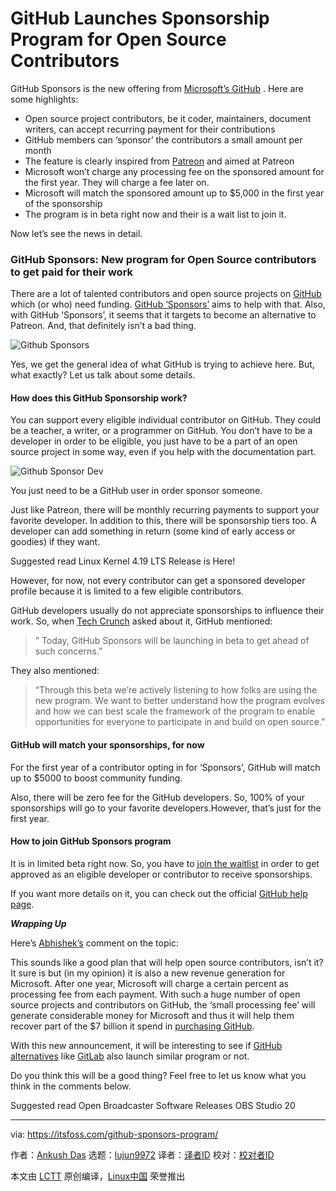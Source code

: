 [#]: collector: (lujun9972)
[#]: translator: ( )
[#]: reviewer: ( )
[#]: publisher: ( )
[#]: url: ( )
[#]: subject: (GitHub Launches Sponsorship Program for Open Source Contributors)
[#]: via: (https://itsfoss.com/github-sponsors-program/)
[#]: author: (Ankush Das https://itsfoss.com/author/ankush/)

GitHub Launches Sponsorship Program for Open Source Contributors
======

GitHub Sponsors is the new offering from [Microsoft’s GitHub][1] . Here are some highlights:

  * Open source project contributors, be it coder, maintainers, document writers, can accept recurring payment for their contributions
  * GitHub members can ‘sponsor’ the contributors a small amount per month
  * The feature is clearly inspired from [Patreon][2] and aimed at Patreon
  * Microsoft won’t charge any processing fee on the sponsored amount for the first year. They will charge a fee later on.
  * Microsoft will match the sponsored amount up to $5,000 in the first year of the sponsorship
  * The program is in beta right now and their is a wait list to join it.



Now let’s see the news in detail.

### GitHub Sponsors: New program for Open Source contributors to get paid for their work

There are a lot of talented contributors and open source projects on [GitHub][3] which (or who) need funding. [GitHub ‘Sponsors’][4] aims to help with that. Also, with GitHub ‘Sponsors’, it seems that it targets to become an alternative to Patreon. And, that definitely isn’t a bad thing.

![Github Sponsors][5]

Yes, we get the general idea of what GitHub is trying to achieve here. But, what exactly? Let us talk about some details.

#### How does this GitHub Sponsorship work?

You can support every eligible individual contributor on GitHub. They could be a teacher, a writer, or a programmer on GitHub. You don’t have to be a developer in order to be eligible, you just have to be a part of an open source project in some way, even if you help with the documentation part.

![Github Sponsor Dev][6]

You just need to be a GitHub user in order sponsor someone.

Just like Patreon, there will be monthly recurring payments to support your favorite developer. In addition to this, there will be sponsorship tiers too. A developer can add something in return (some kind of early access or goodies) if they want.

[][7]

Suggested read Linux Kernel 4.19 LTS Release is Here!

However, for now, not every contributor can get a sponsored developer profile because it is limited to a few eligible contributors.

GitHub developers usually do not appreciate sponsorships to influence their work. So, when [Tech Crunch][8] asked about it, GitHub mentioned:

> ” Today, GitHub Sponsors will be launching in beta to get ahead of such concerns.”

They also mentioned:

> “Through this beta we’re actively listening to how folks are using the new program. We want to better understand how the program evolves and how we can best scale the framework of the program to enable opportunities for everyone to participate in and build on open source.”

#### GitHub will match your sponsorships, for now

For the first year of a contributor opting in for ‘Sponsors’, GitHub will match up to $5000 to boost community funding.

Also, there will be zero fee for the GitHub developers. So, 100% of your sponsorships will go to your favorite developers.However, that’s just for the first year.

#### How to join GitHub Sponsors program

It is in limited beta right now. So, you have to [join the waitlist][4] in order to get approved as an eligible developer or contributor to receive sponsorships.

If you want more details on it, you can check out the official [GitHub help page][9].

_**Wrapping Up**_

Here’s [Abhishek’s][10] comment on the topic:

This sounds like a good plan that will help open source contributors, isn’t it? It sure is but (in my opinion) it is also a new revenue generation for Microsoft. After one year, Microsoft will charge a certain percent as processing fee from each payment. With such a huge number of open source projects and contributors on GitHub, the ‘small processing fee’ will generate considerable money for Microsoft and thus it will help them recover part of the $7 billion it spend in [purchasing GitHub][1].

With this new announcement, it will be interesting to see if [GitHub alternatives][11] like [GitLab][12] also launch similar program or not.

Do you think this will be a good thing? Feel free to let us know what you think in the comments below.

[][13]

Suggested read Open Broadcaster Software Releases OBS Studio 20

--------------------------------------------------------------------------------

via: https://itsfoss.com/github-sponsors-program/

作者：[Ankush Das][a]
选题：[lujun9972][b]
译者：[译者ID](https://github.com/译者ID)
校对：[校对者ID](https://github.com/校对者ID)

本文由 [LCTT](https://github.com/LCTT/TranslateProject) 原创编译，[Linux中国](https://linux.cn/) 荣誉推出

[a]: https://itsfoss.com/author/ankush/
[b]: https://github.com/lujun9972
[1]: https://itsfoss.com/microsoft-github/
[2]: https://www.patreon.com/
[3]: https://github.com/
[4]: https://github.com/sponsors
[5]: https://i0.wp.com/itsfoss.com/wp-content/uploads/2019/05/github-sponsors.jpg?fit=800%2C353&ssl=1
[6]: https://i0.wp.com/itsfoss.com/wp-content/uploads/2019/05/github-sponsor-dev.jpg?fit=800%2C590&ssl=1
[7]: https://itsfoss.com/linux-kernel-4-19-lts-release/
[8]: https://techcrunch.com/2019/05/23/github-launches-sponsors-lets-you-pay-your-favorite-open-source-contributors/
[9]: https://help.github.com/en/articles/about-github-sponsors
[10]: https://twitter.com/abhishek_foss
[11]: https://itsfoss.com/github-alternatives/
[12]: https://gitlab.com/
[13]: https://itsfoss.com/obs-studio-20/
